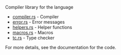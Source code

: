 Compiler library for the language

-   [compiler.rs](compiler.rs) - Compiler
-   [error.rs](error.rs) - Error messages
-   [helpers.rs](helpers.rs) - Helper functions
-   [macros.rs](macros.rs) - Macros
-   [tc.rs](tc.rs) - Type checker

For more details, see the documentation for the code.
